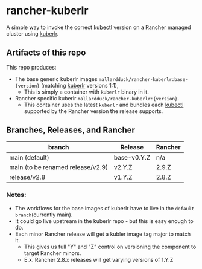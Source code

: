# rancher-kuberlr
A simple way to invoke the correct [kubectl](https://github.com/rancher/kubectl) version on a Rancher managed cluster using [kuberlr](https://github.com/flavio/kuberlr).

## Artifacts of this repo
This repo produces:
- The base generic kuberlr images `mallardduck/rancher-kuberlr:base-{version}` (matching [kuberlr](https://github.com/flavio/kuberlr) versions 1:1),
  - This is simply a container with `kuberlr` binary in it.
- Rancher specific kuberlr `mallardduck/rancher-kuberlr:{version}`.
  - This container uses the latest `kuberlr` and bundles each [kubectl](https://github.com/rancher/kubectl) supported by the Rancher version the release supports.

## Branches, Releases, and Rancher
| branch | Release | Rancher |
|--------|---------|---------|
|main (default)|base-v0.Y.Z|n/a|
|main (to be renamed release/v2.9)|v2.Y.Z|2.9.Z|
|release/v2.8|v1.Y.Z|2.8.Z|

### Notes:
- The workflows for the base images of kuberlr have to live in the `default branch`(currently main).
- It could go live upstream in the kuberlr repo - but this is easy enough to do.
- Each minor Rancher release will get a kubler image tag major to match it.
  - This gives us full "Y" and "Z" control on versioning the component to target Rancher minors.
  - E.x. Rancher 2.8.x releases will get varying versions of 1.Y.Z
